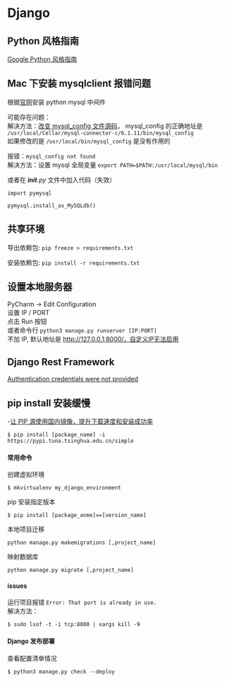 # Django

## Python 风格指南

[Google Python 风格指南](https://zh-google-styleguide.readthedocs.io/en/latest/google-python-styleguide/)

## Mac 下安装 mysqlclient 报错问题

根据[官网](https://github.com/PyMySQL/mysqlclient-python)安装 python mysql 中间件

可能存在问题：  
解决方法：[改变 mysql_config 文件源码](https://blog.csdn.net/feilzhang/article/details/80787748)， mysql_config 的正确地址是 `/usr/local/Cellar/mysql-connector-c/6.1.11/bin/mysql_config`  
如果修改的是 `/usr/local/bin/mysql_config` 是没有作用的

报错：`mysql_config not found`  
解决方法：设置 mysql 全局变量 `export PATH=$PATH:/usr/local/mysql/bin`

或者在 _**init**.py_ 文件中加入代码（失效）

```
import pymysql

pymysql.install_as_MySQLdb()
```

## 共享环境

导出依赖包:
`pip freeze > requirements.txt`

安装依赖包:
`pip install -r requirements.txt`

## 设置本地服务器

PyCharm -> Edit Configuration  
设置 IP / PORT  
点击 Run 按钮  
或者命令行 `python3 manage.py runserver [IP:PORT]`  
不加 IP, 默认地址是 http://127.0.0.1:8000/，自定义IP无法启用

## Django Rest Framework

[Authentication credentials were not provided](https://stackoverflow.com/questions/26906630/django-rest-framework-authentication-credentials-were-not-provided)

## pip install 安装缓慢

-[让 PIP 源使用国内镜像，提升下载速度和安装成功率](https://www.cnblogs.com/microman/p/6107879.html)

```
$ pip install [package_name] -i https://pypi.tuna.tsinghua.edu.cn/simple
```

#### 常用命令

创建虚拟环境

```
$ mkvirtualenv my_django_environment
```

pip 安装指定版本

```
$ pip install [package_anme]==[version_name]
```

本地项目迁移

```
python manage.py makemigrations [,project_name]
```

映射数据库

```
python manage.py migrate [,project_name]
```

#### issues

运行项目报错 `Error: That port is already in use.`  
解决方法：

```
$ sudo lsof -t -i tcp:8000 | xargs kill -9
```

#### Django 发布部署

查看配置清单情况

```
$ python3 manage.py check --deploy
```
